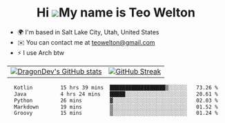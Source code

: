 <div align="center">
  
# Hi ![](https://user-images.githubusercontent.com/18350557/176309783-0785949b-9127-417c-8b55-ab5a4333674e.gif)My name is Teo Welton
</div>

*   🌍  I'm based in Salt Lake City, Utah, United States
*   ✉️  You can contact me at [teowelton@gmail.com](mailto:teowelton@gmail.com)
*   ⚡  I use Arch btw

<div align="center">

|||
|:-------------------------:|:-------------------------:|
| [![DragonDev's GitHub stats](https://github-readme-stats.vercel.app/api?username=DragonDev07&bg_color=1e1e2e&text_color=cdd6f4&icon_color=cba6f7&title_color=94e2d5)](https://github.com/DragonDev07) | [![GitHub Streak](https://streak-stats.demolab.com?user=DragonDev07&theme=catppuccin-mocha)](https://git.io/streak-stats) |

<!--START_SECTION:waka-->

```txt
Kotlin         15 hrs 39 mins  ██████████████████▒░░░░░░   73.26 %
Java           4 hrs 24 mins   █████░░░░░░░░░░░░░░░░░░░░   20.61 %
Python         26 mins         ▓░░░░░░░░░░░░░░░░░░░░░░░░   02.03 %
Markdown       19 mins         ▒░░░░░░░░░░░░░░░░░░░░░░░░   01.52 %
Groovy         15 mins         ▒░░░░░░░░░░░░░░░░░░░░░░░░   01.24 %
```

<!--END_SECTION:waka-->

</div>
